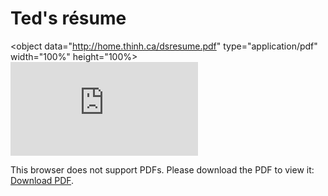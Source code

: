 # Ted's résume

<object data="http://home.thinh.ca/dsresume.pdf" type="application/pdf" width="100%" height="100%>
    <embed src="http://home.thinh.ca/dsresume.pdf">
        <p>This browser does not support PDFs. Please download the PDF to view it: <a href="http://home.thinh.ca/dsresume.pdf">Download PDF</a>.</p>
    </embed>
</object>
